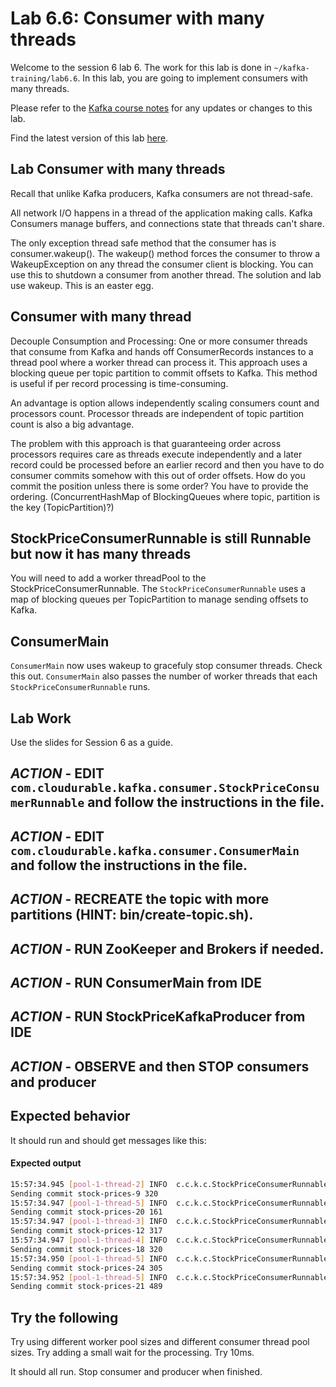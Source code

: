 # Lab 6.6: Consumer with many threads

Welcome to the session 6 lab 6. The work for this lab is done in `~/kafka-training/lab6.6`.
In this lab, you are going to implement consumers with many threads.

Please refer to the [Kafka course notes](https://goo.gl/a4kk5b) for any updates or changes to this lab.

Find the latest version of this lab [here](https://gist.github.com/RichardHightower/041c2c546e513a3481289ca16fe11cd4).


## Lab Consumer with many threads

Recall that unlike Kafka producers, Kafka consumers are not thread-safe.

All network I/O happens in a thread of the application making calls.  Kafka Consumers
manage buffers, and connections state that threads can't share.

The only exception thread safe method that the consumer has is consumer.wakeup().
The wakeup() method forces the consumer to throw a WakeupException on any thread the
consumer client is blocking.  You can use this to shutdown a consumer from another thread.
The solution and lab use wakeup. This is an easter egg.




## Consumer with many thread

Decouple Consumption and Processing: One or more consumer threads that consume from Kafka
and hands off ConsumerRecords instances to a thread pool where a worker thread can process it.
This approach uses a blocking queue per topic partition to commit offsets to Kafka.
This method is useful if per record processing is time-consuming.

An advantage is option allows independently scaling consumers count and processors count.
Processor threads are independent of topic partition count is also a big advantage.

The problem with this approach is that guaranteeing order across processors requires care as
threads execute independently and a later record could be processed before an
earlier record and then you have to do consumer commits somehow with this out of order offsets.
How do you commit the position unless there is some order? You have to provide the ordering.
(ConcurrentHashMap of BlockingQueues where topic, partition is the key (TopicPartition)?)


## StockPriceConsumerRunnable is still Runnable but now it has many threads

You will need to add a worker threadPool to the StockPriceConsumerRunnable.
The `StockPriceConsumerRunnable` uses a map of blocking queues per TopicPartition to manage
sending offsets to Kafka.


## ConsumerMain

`ConsumerMain` now uses wakeup to gracefuly stop consumer threads.
Check this out. `ConsumerMain` also passes the number of worker threads that each
`StockPriceConsumerRunnable` runs.


## Lab Work

Use the slides for Session 6 as a guide.

## ***ACTION*** - EDIT `com.cloudurable.kafka.consumer.StockPriceConsumerRunnable` and follow the instructions in the file.
## ***ACTION*** - EDIT `com.cloudurable.kafka.consumer.ConsumerMain` and follow the instructions in the file.
## ***ACTION*** - RECREATE the topic with more partitions (HINT: bin/create-topic.sh).


## ***ACTION*** - RUN ZooKeeper and Brokers if needed.
## ***ACTION*** - RUN ConsumerMain from IDE
## ***ACTION*** - RUN StockPriceKafkaProducer from IDE
## ***ACTION*** - OBSERVE and then STOP consumers and producer

## Expected behavior
It should run and should get messages like this:

#### Expected output

```sh
15:57:34.945 [pool-1-thread-2] INFO  c.c.k.c.StockPriceConsumerRunnable -
Sending commit stock-prices-9 320
15:57:34.947 [pool-1-thread-5] INFO  c.c.k.c.StockPriceConsumerRunnable -
Sending commit stock-prices-20 161
15:57:34.947 [pool-1-thread-3] INFO  c.c.k.c.StockPriceConsumerRunnable -
Sending commit stock-prices-12 317
15:57:34.947 [pool-1-thread-4] INFO  c.c.k.c.StockPriceConsumerRunnable -
Sending commit stock-prices-18 320
15:57:34.950 [pool-1-thread-5] INFO  c.c.k.c.StockPriceConsumerRunnable -
Sending commit stock-prices-24 305
15:57:34.952 [pool-1-thread-5] INFO  c.c.k.c.StockPriceConsumerRunnable -
Sending commit stock-prices-21 489
```

## Try the following

Try using different worker pool sizes and different consumer thread pool sizes.
Try adding a small wait for the processing. Try 10ms.


It should all run. Stop consumer and producer when finished.


